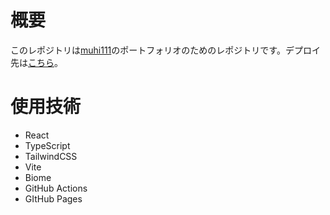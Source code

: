 # 概要

このレポジトリは[muhi111](https://github.com/muhi111)のポートフォリオのためのレポジトリです。デプロイ先は[こちら](https://muhi111.github.io/portfolio/)。

# 使用技術

- React
- TypeScript
- TailwindCSS
- Vite
- Biome
- GitHub Actions
- GItHub Pages
